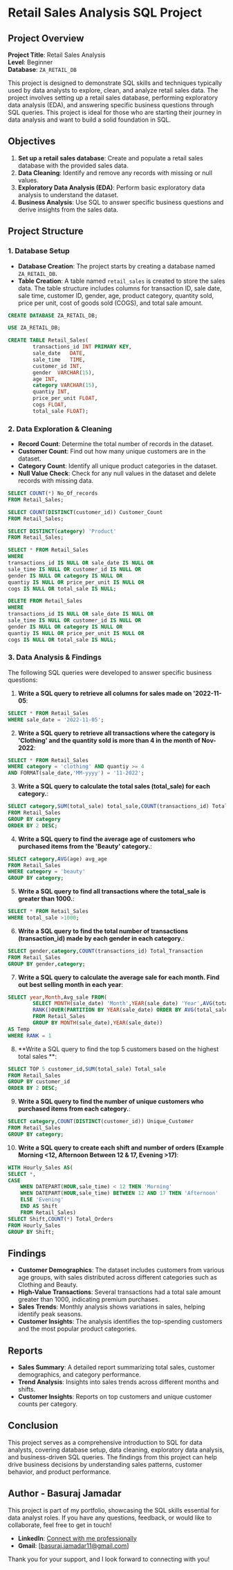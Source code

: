 # Retail Sales Analysis SQL Project

## Project Overview

**Project Title**: Retail Sales Analysis  
**Level**: Beginner  
**Database**: `ZA_RETAIL_DB`

This project is designed to demonstrate SQL skills and techniques typically used by data analysts to explore, clean, and analyze retail sales data. The project involves setting up a retail sales database, performing exploratory data analysis (EDA), and answering specific business questions through SQL queries. This project is ideal for those who are starting their journey in data analysis and want to build a solid foundation in SQL.

## Objectives

1. **Set up a retail sales database**: Create and populate a retail sales database with the provided sales data.
2. **Data Cleaning**: Identify and remove any records with missing or null values.
3. **Exploratory Data Analysis (EDA)**: Perform basic exploratory data analysis to understand the dataset.
4. **Business Analysis**: Use SQL to answer specific business questions and derive insights from the sales data.

## Project Structure

### 1. Database Setup

- **Database Creation**: The project starts by creating a database named `ZA_RETAIL_DB`.
- **Table Creation**: A table named `retail_sales` is created to store the sales data. The table structure includes columns for transaction ID, sale date, sale time, customer ID, gender, age, product category, quantity sold, price per unit, cost of goods sold (COGS), and total sale amount.

```sql
CREATE DATABASE ZA_RETAIL_DB;

USE ZA_RETAIL_DB;

CREATE TABLE Retail_Sales(
		transactions_id INT PRIMARY KEY,	
		sale_date	DATE,
		sale_time	TIME,
		customer_id	INT,
		gender	VARCHAR(15),
		age	INT,
		category VARCHAR(15),
		quantiy	INT,
		price_per_unit FLOAT,
		cogs FLOAT,
		total_sale FLOAT);
```

### 2. Data Exploration & Cleaning

- **Record Count**: Determine the total number of records in the dataset.
- **Customer Count**: Find out how many unique customers are in the dataset.
- **Category Count**: Identify all unique product categories in the dataset.
- **Null Value Check**: Check for any null values in the dataset and delete records with missing data.

```sql
SELECT COUNT(*) No_Of_records 
FROM Retail_Sales;

SELECT COUNT(DISTINCT(customer_id)) Customer_Count 
FROM Retail_Sales;

SELECT DISTINCT(category) 'Product' 
FROM Retail_Sales;

SELECT * FROM Retail_Sales
WHERE 
transactions_id IS NULL OR sale_date IS NULL OR
sale_time IS NULL OR customer_id IS NULL OR
gender IS NULL OR category IS NULL OR
quantiy IS NULL OR price_per_unit IS NULL OR
cogs IS NULL OR total_sale IS NULL;

DELETE FROM Retail_Sales
WHERE 
transactions_id IS NULL OR sale_date IS NULL OR
sale_time IS NULL OR customer_id IS NULL OR
gender IS NULL OR category IS NULL OR
quantiy IS NULL OR price_per_unit IS NULL OR
cogs IS NULL OR total_sale IS NULL;
```

### 3. Data Analysis & Findings

The following SQL queries were developed to answer specific business questions:

1. **Write a SQL query to retrieve all columns for sales made on '2022-11-05**:
```sql
SELECT * FROM Retail_Sales
WHERE sale_date = '2022-11-05';
```

2. **Write a SQL query to retrieve all transactions where the category is 'Clothing' and the quantity sold is more than 4 in the month of Nov-2022**:
```sql
SELECT * FROM Retail_Sales
WHERE category = 'clothing' AND quantiy >= 4
AND FORMAT(sale_date,'MM-yyyy') = '11-2022';
```

3. **Write a SQL query to calculate the total sales (total_sale) for each category.**:
```sql
SELECT category,SUM(total_sale) total_sale,COUNT(transactions_id) Total_Orders
FROM Retail_Sales
GROUP BY category
ORDER BY 2 DESC;
```

4. **Write a SQL query to find the average age of customers who purchased items from the 'Beauty' category.**:
```sql
SELECT category,AVG(age) avg_age 
FROM Retail_Sales
WHERE category = 'beauty'
GROUP BY category;
```

5. **Write a SQL query to find all transactions where the total_sale is greater than 1000.**:
```sql
SELECT * FROM Retail_Sales
WHERE total_sale >1000;
```

6. **Write a SQL query to find the total number of transactions (transaction_id) made by each gender in each category.**:
```sql
SELECT gender,category,COUNT(transactions_id) Total_Transaction 
FROM Retail_Sales
GROUP BY gender,category;
```

7. **Write a SQL query to calculate the average sale for each month. Find out best selling month in each year**:
```sql
SELECT year,Month,Avg_sale FROM(
		SELECT MONTH(sale_date) 'Month',YEAR(sale_date) 'Year',AVG(total_sale) 'Avg_sale',
		RANK()OVER(PARTITION BY YEAR(sale_date) ORDER BY AVG(total_sale) DESC) 'RANK'
		FROM Retail_Sales
		GROUP BY MONTH(sale_date),YEAR(sale_date)) 
AS Temp
WHERE RANK = 1
```

8. **Write a SQL query to find the top 5 customers based on the highest total sales **:
```sql
SELECT TOP 5 customer_id,SUM(total_sale) Total_sale
FROM Retail_Sales
GROUP BY customer_id
ORDER BY 2 DESC;
```

9. **Write a SQL query to find the number of unique customers who purchased items from each category.**:
```sql
SELECT category,COUNT(DISTINCT(customer_id)) Unique_Customer
FROM Retail_Sales
GROUP BY category;
```

10. **Write a SQL query to create each shift and number of orders (Example Morning <12, Afternoon Between 12 & 17, Evening >17)**:
```sql
WITH Hourly_Sales AS(
SELECT *,
CASE
	WHEN DATEPART(HOUR,sale_time) < 12 THEN 'Morning'
	WHEN DATEPART(HOUR,sale_time) BETWEEN 12 AND 17 THEN 'Afternoon' 
	ELSE 'Evening'
	END AS Shift
	FROM Retail_Sales)
SELECT Shift,COUNT(*) Total_Orders
FROM Hourly_Sales
GROUP BY Shift;
```

## Findings

- **Customer Demographics**: The dataset includes customers from various age groups, with sales distributed across different categories such as Clothing and Beauty.
- **High-Value Transactions**: Several transactions had a total sale amount greater than 1000, indicating premium purchases.
- **Sales Trends**: Monthly analysis shows variations in sales, helping identify peak seasons.
- **Customer Insights**: The analysis identifies the top-spending customers and the most popular product categories.

## Reports

- **Sales Summary**: A detailed report summarizing total sales, customer demographics, and category performance.
- **Trend Analysis**: Insights into sales trends across different months and shifts.
- **Customer Insights**: Reports on top customers and unique customer counts per category.

## Conclusion

This project serves as a comprehensive introduction to SQL for data analysts, covering database setup, data cleaning, exploratory data analysis, and business-driven SQL queries. The findings from this project can help drive business decisions by understanding sales patterns, customer behavior, and product performance.


## Author - Basuraj Jamadar

This project is part of my portfolio, showcasing the SQL skills essential for data analyst roles. If you have any questions, feedback, or would like to collaborate, feel free to get in touch!


- **LinkedIn**: [Connect with me professionally](https://www.linkedin.com/in/basurajjamadar)
- **Gmail**: [basuraj.jamadar11@gmail.com]


Thank you for your support, and I look forward to connecting with you!
